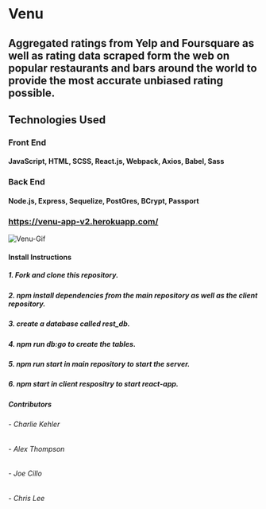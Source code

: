 # Venu
## Aggregated ratings from Yelp and Foursquare as well as rating data scraped form the web on popular restaurants and bars around the world to provide the most accurate unbiased rating possible.

## Technologies Used
### Front End
#### JavaScript, HTML, SCSS, React.js, Webpack, Axios, Babel, Sass
### Back End
#### Node.js, Express, Sequelize, PostGres, BCrypt, Passport


### https://venu-app-v2.herokuapp.com/

![Venu-Gif](https://media.giphy.com/media/f4IuMZi3T2m7x3do3M/giphy.gif)


#### Install Instructions
##### 1. Fork and clone this repository.
##### 2. npm install dependencies from the main repository as well as the client repository.
##### 3. create a database called rest_db.
##### 4. npm run db:go to create the tables.
##### 5. npm run start in main repository to start the server.
##### 6. npm start in client respositry to start react-app.

##### Contributors
###### - Charlie Kehler
###### - Alex Thompson
###### - Joe Cillo
###### - Chris Lee



